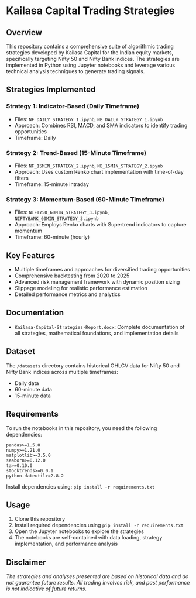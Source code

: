 # Kailasa Capital Trading Strategies

## Overview
This repository contains a comprehensive suite of algorithmic trading strategies developed by Kailasa Capital for the Indian equity markets, specifically targeting Nifty 50 and Nifty Bank indices. The strategies are implemented in Python using Jupyter notebooks and leverage various technical analysis techniques to generate trading signals.

## Strategies Implemented

### Strategy 1: Indicator-Based (Daily Timeframe)
- Files: `NF_DAILY_STRATEGY_1.ipynb`, `NB_DAILY_STRATEGY_1.ipynb`
- Approach: Combines RSI, MACD, and SMA indicators to identify trading opportunities
- Timeframe: Daily

### Strategy 2: Trend-Based (15-Minute Timeframe)
- Files: `NF_15MIN_STRATEGY_2.ipynb`, `NB_15MIN_STRATEGY_2.ipynb`
- Approach: Uses custom Renko chart implementation with time-of-day filters
- Timeframe: 15-minute intraday

### Strategy 3: Momentum-Based (60-Minute Timeframe)
- Files: `NIFTY50_60MIN_STRATEGY_3.ipynb`, `NIFTYBANK_60MIN_STRATEGY_3.ipynb`
- Approach: Employs Renko charts with Supertrend indicators to capture momentum
- Timeframe: 60-minute (hourly)

## Key Features
- Multiple timeframes and approaches for diversified trading opportunities
- Comprehensive backtesting from 2020 to 2025
- Advanced risk management framework with dynamic position sizing
- Slippage modeling for realistic performance estimation
- Detailed performance metrics and analytics

## Documentation
- `Kailasa-Capital-Strategies-Report.docx`: Complete documentation of all strategies, mathematical foundations, and implementation details

## Dataset
The `/datasets` directory contains historical OHLCV data for Nifty 50 and Nifty Bank indices across multiple timeframes:
- Daily data
- 60-minute data
- 15-minute data

## Requirements
To run the notebooks in this repository, you need the following dependencies:
```
pandas>=1.5.0
numpy>=1.21.0
matplotlib>=3.5.0
seaborn>=0.12.0
ta>=0.10.0
stocktrends>=0.0.1
python-dateutil>=2.8.2
```

Install dependencies using: `pip install -r requirements.txt`

## Usage
1. Clone this repository
2. Install required dependencies using `pip install -r requirements.txt`
3. Open the Jupyter notebooks to explore the strategies
4. The notebooks are self-contained with data loading, strategy implementation, and performance analysis

## Disclaimer
*The strategies and analyses presented are based on historical data and do not guarantee future results. All trading involves risk, and past performance is not indicative of future returns.* 